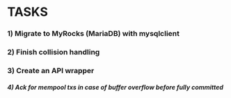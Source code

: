 # TASKS

### 1) Migrate to MyRocks (MariaDB) with mysqlclient

### 2) Finish collision handling

### 3) Create an API wrapper

##### 4) Ack for mempool txs in case of buffer overflow before fully committed
